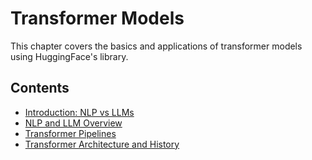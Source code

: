 # Transformer Models

This chapter covers the basics and applications of transformer models using HuggingFace's library.

## Contents

- [Introduction: NLP vs LLMs](01_introduction_nlp_vs_llms.md)
- [NLP and LLM Overview](02_nlp_llm_overview.md)
- [Transformer Pipelines](03_transformer_pipelines.md)
- [Transformer Architecture and History](04_transformer_architecture.md)